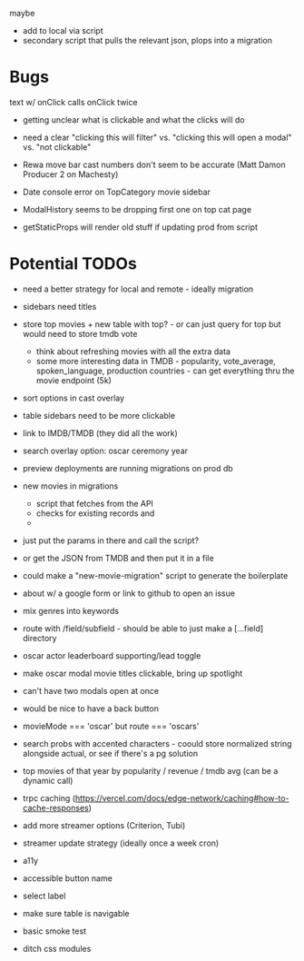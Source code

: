 maybe

- add to local via script
- secondary script that pulls the relevant json, plops into a migration

# Bugs

text w/ onClick calls onClick twice

- getting unclear what is clickable and what the clicks will do
- need a clear "clicking this will filter" vs. "clicking this will open a modal" vs. "not clickable"

- Rewa move bar cast numbers don't seem to be accurate (Matt Damon Producer 2 on Machesty)
- Date console error on TopCategory movie sidebar
- ModalHistory seems to be dropping first one on top cat page
- getStaticProps will render old stuff if updating prod from script

# Potential TODOs

- need a better strategy for local and remote - ideally migration

- sidebars need titles

- store top movies + new table with top? - or can just query for top but would need to store tmdb vote

  - think about refreshing movies with all the extra data
  - some more interesting data in TMDB - popularity, vote_average, spoken_language, production countries - can get everything thru the movie endpoint (5k)

- sort options in cast overlay

- table sidebars need to be more clickable

- link to IMDB/TMDB (they did all the work)

- search overlay option: oscar ceremony year

- preview deployments are running migrations on prod db

- new movies in migrations
  - script that fetches from the API
  - checks for existing records and
  -
- just put the params in there and call the script?
- or get the JSON from TMDB and then put it in a file
- could make a "new-movie-migration" script to generate the boilerplate

- about w/ a google form or link to github to open an issue

- mix genres into keywords

- route with /field/subfield - should be able to just make a [...field] directory

- oscar actor leaderboard supporting/lead toggle

- make oscar modal movie titles clickable, bring up spotlight
- can't have two modals open at once
- would be nice to have a back button

- movieMode === 'oscar' but route === 'oscars'

- search probs with accented characters - coould store normalized string alongside actual, or see if there's a pg solution

- top movies of that year by popularity / revenue / tmdb avg (can be a dynamic call)

- trpc caching (https://vercel.com/docs/edge-network/caching#how-to-cache-responses)

- add more streamer options (Criterion, Tubi)

- streamer update strategy (ideally once a week cron)

- a11y
- accessible button name
- select label
- make sure table is navigable

- basic smoke test

- ditch css modules
